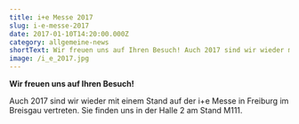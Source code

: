 ```yaml
---
title: i+e Messe 2017
slug: i-e-messe-2017
date: 2017-01-10T14:20:00.000Z
category: allgemeine-news
shortText: Wir freuen uns auf Ihren Besuch! Auch 2017 sind wir wieder mit einem Stand auf der i+e Messe in Freiburg im Breisgau vertreten. Sie finden …
image: /i_e_2017.jpg
---
```


<strong>Wir freuen uns auf Ihren Besuch!</strong></p>

<p>Auch 2017 sind wir wieder mit einem Stand auf der i+e Messe in Freiburg im Breisgau vertreten. Sie finden uns in der Halle 2 am Stand M111.</p>

